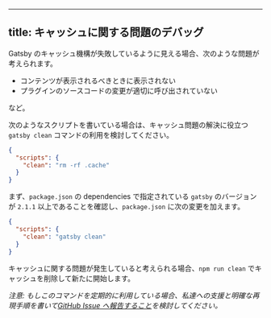 ---

## title: キャッシュに関する問題のデバッグ

Gatsby のキャッシュ機構が失敗しているように見える場合、次のような問題が考えられます。

- コンテンツが表示されるべきときに表示されない
- プラグインのソースコードの変更が適切に呼び出されていない

など。

次のようなスクリプトを書いている場合は、キャッシュ問題の解決に役立つ `gatsby clean` コマンドの利用を検討してください。

```json:title=package.json
{
  "scripts": {
    "clean": "rm -rf .cache"
  }
}
```

まず、`package.json` の dependencies で指定されている `gatsby` のバージョンが `2.1.1` 以上であることを確認し、`package.json` に次の変更を加えます。

```json:title=package.json
{
  "scripts": {
    "clean": "gatsby clean"
  }
}
```

キャッシュに関する問題が発生していると考えられる場合、`npm run clean` でキャッシュを削除して新たに開始します。

_注意: もしこのコマンドを定期的に利用している場合、私達への支援と明確な再現手順を書いて[GitHub Issue へ報告すること][github-issue]を検討してください。_

[github-issue]: https://github.com/gatsbyjs/gatsby/issues/11747
